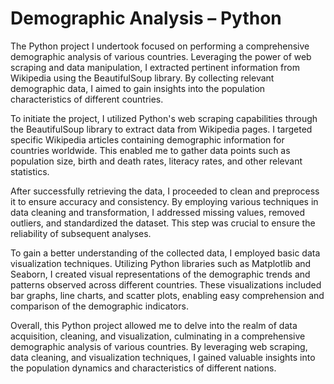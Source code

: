 # Demographic Analysis – Python

The Python project I undertook focused on performing a comprehensive demographic analysis of various countries. Leveraging the power of web scraping and data manipulation, I extracted pertinent information from Wikipedia using the BeautifulSoup library. By collecting relevant demographic data, I aimed to gain insights into the population characteristics of different countries.

To initiate the project, I utilized Python's web scraping capabilities through the BeautifulSoup library to extract data from Wikipedia pages. I targeted specific Wikipedia articles containing demographic information for countries worldwide. This enabled me to gather data points such as population size, birth and death rates, literacy rates, and other relevant statistics.

After successfully retrieving the data, I proceeded to clean and preprocess it to ensure accuracy and consistency. By employing various techniques in data cleaning and transformation, I addressed missing values, removed outliers, and standardized the dataset. This step was crucial to ensure the reliability of subsequent analyses.

To gain a better understanding of the collected data, I employed basic data visualization techniques. Utilizing Python libraries such as Matplotlib and Seaborn, I created visual representations of the demographic trends and patterns observed across different countries. These visualizations included bar graphs, line charts, and scatter plots, enabling easy comprehension and comparison of the demographic indicators.

Overall, this Python project allowed me to delve into the realm of data acquisition, cleaning, and visualization, culminating in a comprehensive demographic analysis of various countries. By leveraging web scraping, data cleaning, and visualization techniques, I gained valuable insights into the population dynamics and characteristics of different nations.
